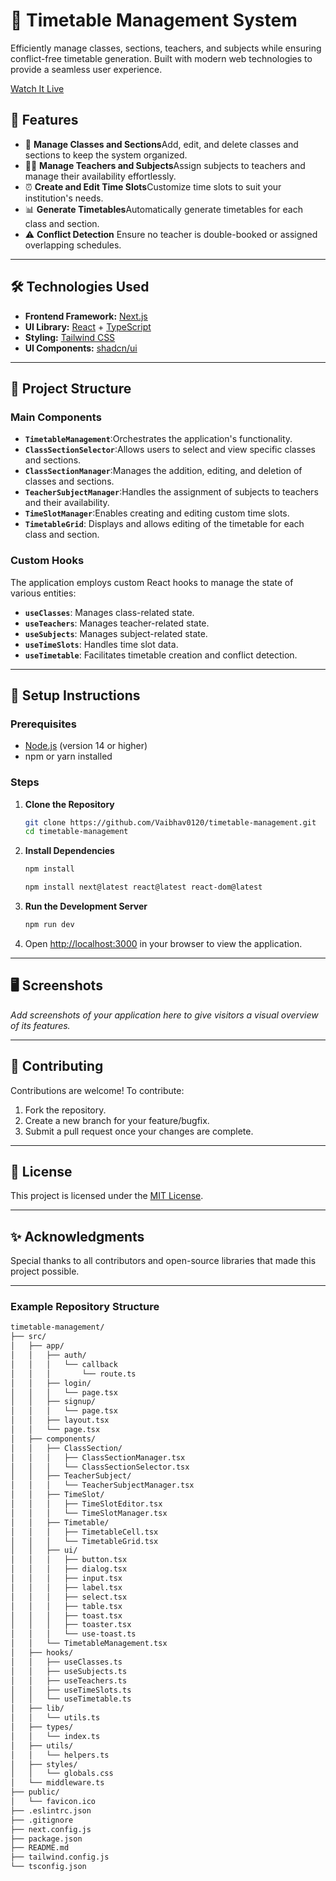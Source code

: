 # 📅 Timetable Management System

Efficiently manage classes, sections, teachers, and subjects while ensuring conflict-free timetable generation. Built with modern web technologies to provide a seamless user experience.

[Watch It Live](https://timetable-management-project.vercel.app/)

## 🚀 Features

- 🏫 **Manage Classes and Sections**Add, edit, and delete classes and sections to keep the system organized.
- 👩‍🏫 **Manage Teachers and Subjects**Assign subjects to teachers and manage their availability effortlessly.
- ⏰ **Create and Edit Time Slots**Customize time slots to suit your institution's needs.
- 📊 **Generate Timetables**Automatically generate timetables for each class and section.
- ⚠️ **Conflict Detection**
  Ensure no teacher is double-booked or assigned overlapping schedules.

---

## 🛠️ Technologies Used

- **Frontend Framework:** [Next.js](https://nextjs.org/)
- **UI Library:** [React](https://reactjs.org/) + [TypeScript](https://www.typescriptlang.org/)
- **Styling:** [Tailwind CSS](https://tailwindcss.com/)
- **UI Components:** [shadcn/ui](https://ui.shadcn.dev/)

---

## 📂 Project Structure

### **Main Components**

- **`TimetableManagement`**:Orchestrates the application's functionality.
- **`ClassSectionSelector`**:Allows users to select and view specific classes and sections.
- **`ClassSectionManager`**:Manages the addition, editing, and deletion of classes and sections.
- **`TeacherSubjectManager`**:Handles the assignment of subjects to teachers and their availability.
- **`TimeSlotManager`**:Enables creating and editing custom time slots.
- **`TimetableGrid`**:
  Displays and allows editing of the timetable for each class and section.

### **Custom Hooks**

The application employs custom React hooks to manage the state of various entities:

- **`useClasses`**: Manages class-related state.
- **`useTeachers`**: Manages teacher-related state.
- **`useSubjects`**: Manages subject-related state.
- **`useTimeSlots`**: Handles time slot data.
- **`useTimetable`**: Facilitates timetable creation and conflict detection.

---

## 🔧 Setup Instructions

### Prerequisites

- [Node.js](https://nodejs.org/) (version 14 or higher)
- npm or yarn installed

### Steps

1. **Clone the Repository**

   ```bash
   git clone https://github.com/Vaibhav0120/timetable-management.git
   cd timetable-management
   ```
2. **Install Dependencies**

   ```bash
   npm install
   ```
   ```bash
   npm install next@latest react@latest react-dom@latest
   ```

3. **Run the Development Server**

   ```bash
   npm run dev
   ```
4. Open [http://localhost:3000](http://localhost:3000) in your browser to view the application.

---

## 🖥️ Screenshots

_Add screenshots of your application here to give visitors a visual overview of its features._

---

## 🤝 Contributing

Contributions are welcome! To contribute:

1. Fork the repository.
2. Create a new branch for your feature/bugfix.
3. Submit a pull request once your changes are complete.

---

## 📜 License

This project is licensed under the [MIT License](LICENSE).

---

## ✨ Acknowledgments

Special thanks to all contributors and open-source libraries that made this project possible.

---

### Example Repository Structure

```bash
timetable-management/
├── src/
│   ├── app/
│   │   ├── auth/
│   │   │   └── callback
│   │   │       └── route.ts
│   │   ├── login/
│   │   │   └── page.tsx
│   │   ├── signup/
│   │   │   └── page.tsx
│   │   ├── layout.tsx
│   │   └── page.tsx
│   ├── components/
│   │   ├── ClassSection/
│   │   │   ├── ClassSectionManager.tsx
│   │   │   └── ClassSectionSelector.tsx
│   │   ├── TeacherSubject/
│   │   │   └── TeacherSubjectManager.tsx
│   │   ├── TimeSlot/
│   │   │   ├── TimeSlotEditor.tsx
│   │   │   └── TimeSlotManager.tsx
│   │   ├── Timetable/
│   │   │   ├── TimetableCell.tsx
│   │   │   └── TimetableGrid.tsx
│   │   ├── ui/
│   │   │   ├── button.tsx
│   │   │   ├── dialog.tsx
│   │   │   ├── input.tsx
│   │   │   ├── label.tsx
│   │   │   ├── select.tsx
│   │   │   ├── table.tsx
│   │   │   ├── toast.tsx
│   │   │   ├── toaster.tsx
│   │   │   └── use-toast.ts
│   │   └── TimetableManagement.tsx
│   ├── hooks/
│   │   ├── useClasses.ts
│   │   ├── useSubjects.ts
│   │   ├── useTeachers.ts
│   │   ├── useTimeSlots.ts
│   │   └── useTimetable.ts
│   ├── lib/
│   │   └── utils.ts
│   ├── types/
│   │   └── index.ts
│   ├── utils/
│   │   └── helpers.ts
│   ├── styles/
│   │   └── globals.css
│   └── middleware.ts
├── public/
│   └── favicon.ico
├── .eslintrc.json
├── .gitignore
├── next.config.js
├── package.json
├── README.md
├── tailwind.config.js
└── tsconfig.json
```
